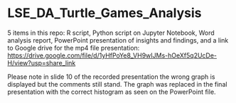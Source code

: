# LSE_DA_Turtle_Games_Analysis

5 items in this repo: R script, Python script on Jupyter Notebook, Word analysis report, PowerPoint presentation of insights and findings, and a link to Google drive for the mp4 file presentation: https://drive.google.com/file/d/1yHfPoYe8_VH9wIJMs-hOeXf5q2UcDe-H/view?usp=share_link

Please note in slide 10 of the recorded presentation the wrong graph is displayed but the comments still stand. The graph was replaced in the final presentation with the correct histogram as seen on the PowerPoint file. 
